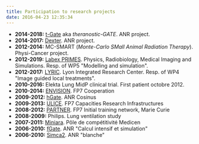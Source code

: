 ```yaml
---
title: Participation to research projects
date: 2016-04-23 12:35:34
---
```


- **2014-2018:** [t-Gate](http://tgate.univ-brest.fr) aka *theranostic-GATE*. ANR project.
- **2014-2017:** [Dexter](http://www.agence-nationale-recherche.fr/?Project=ANR-13-IS03-0002). ANR project.
- **2012-2014:** MC-SMART (*Monte-Carlo SMall Animal Radiation Therapy*). Physi-Cancer project.
- **2012-2019:** [Labex PRIMES](http://primes.universite-lyon.fr). Physics, Radiobiology, Medical Imaging and Simulations. Resp. of WP5 "Modelling and simulation".
- **2012-2017:** [LYRIC](http://www.cancer-lyric.com/en). Lyon Integrated Research Center. Resp. of WP4 "Image guided local treatments".
- **2010-2016:** Elekta Lung MidP clinical trial. First patient octobre 2012.
- **2010-2014:** [ENVISION](http://envision.web.cern.ch/ENVISION/). FP7 Cooperation
- **2009-2012:** [hGate](http://hgate.opengatecollaboration.org/). ANR Cosinus
- **2009-2013:** [ULICE](http://www.cern.ch/ULICE). FP7 Capacities Research Infrastructures
- **2008-2012:** [PARTNER](http://www.cern.ch/PARTNER). FP7 Initial training network, Marie Curie
- **2008-2009:** Philips. Lung ventilation study
- **2007-2011:** [Miniara](http://www.dosisoft.com/dosisoft-imagerie/projets-partenariats/miniara.htm). Pôle de compétitivité Medicen
- **2006-2010:** [fGate](). ANR "Calcul intensif et simulation"
- **2006-2010:** [Simca2](). ANR "blanche"
